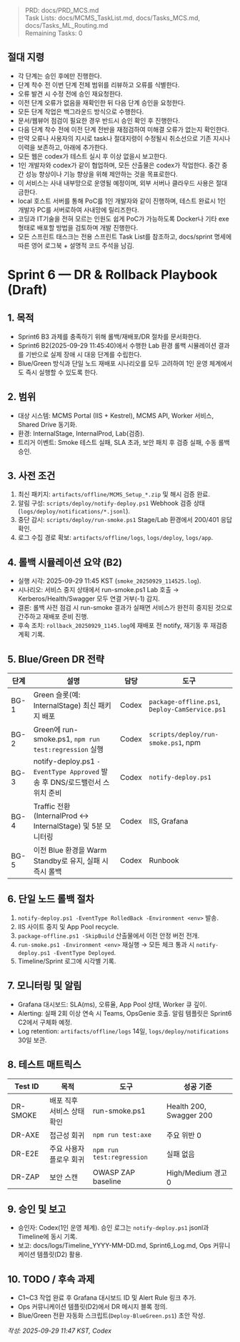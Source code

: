 > PRD: docs/PRD_MCS.md  
> Task Lists: docs/MCMS_TaskList.md, docs/Tasks_MCS.md, docs/Tasks_ML_Routing.md  
> Remaining Tasks: 0

## 절대 지령
- 각 단계는 승인 후에만 진행한다.
- 단계 착수 전 이번 단계 전체 범위를 리뷰하고 오류를 식별한다.
- 오류 발견 시 수정 전에 승인 재요청한다.
- 이전 단계 오류가 없음을 재확인한 뒤 다음 단계 승인을 요청한다.
- 모든 단계 작업은 백그라운드 방식으로 수행한다.
- 문서/웹뷰어 점검이 필요한 경우 반드시 승인 확인 후 진행한다.
- 다음 단계 착수 전에 이전 단계 전반을 재점검하여 미해결 오류가 없는지 확인한다.
- 만약 오류나 사용자의 지시로 task나 절대지령이 수정될시 취소선으로 기존 지시나 이력을 보존하고, 아래에 추가한다.
- 모든 웹은 codex가 테스트 실시 후 이상 없을시 보고한다.
- 1인 개발자와 codex가 같이 협업하며, 모든 산출물은 codex가 작업한다. 중간 중간 성능 향상이나 기능 향상을 위해 제안하는 것을 목표로한다.
- 이 서비스는 사내 내부망으로 운영될 예정이며, 외부 서버나 클라우드 사용은 절대 금한다.
- local 호스트 서버를 통해 PoC를 1인 개발자와 같이 진행하며, 테스트 완료시 1인 개발자 PC를 서버로하여 사내망에 릴리즈한다.
- 코딩과 IT기술을 전혀 모르는 인원도 쉽게 PoC가 가능하도록 Docker나 기타 exe 형태로 배포할 방법을 검토하며 개발 진행한다.
- 모든 스프린트 태스크는 전용 스프린트 Task List를 참조하고, docs/sprint 명세에 따른 영어 로그북 + 설명적 코드 주석을 남김.
# Sprint 6 — DR & Rollback Playbook (Draft)

## 1. 목적
- Sprint6 B3 과제를 충족하기 위해 롤백/재배포/DR 절차를 문서화한다.
- Sprint6 B2(2025-09-29 11:45:40)에서 수행한 Lab 환경 롤백 시뮬레이션 결과를 기반으로 실제 장애 시 대응 단계를 수립한다.
- Blue/Green 방식과 단일 노드 재배포 시나리오를 모두 고려하여 1인 운영 체계에서도 즉시 실행할 수 있도록 한다.

## 2. 범위
- 대상 시스템: MCMS Portal (IIS + Kestrel), MCMS API, Worker 서비스, Shared Drive 동기화.
- 환경: InternalStage, InternalProd, Lab(검증).
- 트리거 이벤트: Smoke 테스트 실패, SLA 초과, 보안 패치 후 검증 실패, 수동 롤백 승인.

## 3. 사전 조건
1. 최신 패키지: `artifacts/offline/MCMS_Setup_*.zip` 및 해시 검증 완료.
2. 알림 구성: `scripts/deploy/notify-deploy.ps1` Webhook 검증 상태(`logs/deploy/notifications/*.jsonl`).
3. 중단 감시: `scripts/deploy/run-smoke.ps1` Stage/Lab 환경에서 200/401 응답 확인.
4. 로그 수집 경로 확보: `artifacts/offline/logs`, `logs/deploy`, `logs/app`.

## 4. 롤백 시뮬레이션 요약 (B2)
- 실행 시각: 2025-09-29 11:45 KST (`smoke_20250929_114525.log`).
- 시나리오: 서비스 중지 상태에서 run-smoke.ps1 Lab 호출 → Kerberos/Health/Swagger 모두 연결 거부(-1) 감지.
- 결론: 롤백 사전 점검 시 run-smoke 결과가 실패면 서비스가 완전히 중지된 것으로 간주하고 재배포 준비 진행.
- 후속 조치: `rollback_20250929_1145.log`에 재배포 전 notify, 재기동 후 재검증 계획 기록.

## 5. Blue/Green DR 전략
| 단계 | 설명 | 담당 | 도구 |
|------|------|------|------|
| BG-1 | Green 슬롯(예: InternalStage) 최신 패키지 배포 | Codex | `package-offline.ps1`, `Deploy-CamService.ps1` |
| BG-2 | Green에 run-smoke.ps1, `npm run test:regression` 실행 | Codex | `scripts/deploy/run-smoke.ps1`, npm |
| BG-3 | notify-deploy.ps1 `-EventType Approved` 발송 후 DNS/로드밸런서 스위치 준비 | Codex | `notify-deploy.ps1` |
| BG-4 | Traffic 전환(InternalProd ↔ InternalStage) 및 5분 모니터링 | Codex | IIS, Grafana |
| BG-5 | 이전 Blue 환경을 Warm Standby로 유지, 실패 시 즉시 롤백 | Codex | Runbook |

## 6. 단일 노드 롤백 절차
1. `notify-deploy.ps1 -EventType RolledBack -Environment <env>` 발송.
2. IIS 사이트 중지 및 App Pool recycle.
3. `package-offline.ps1 -SkipBuild` 산출물에서 이전 안정 버전 전개.
4. `run-smoke.ps1 -Environment <env>` 재실행 → 모든 체크 통과 시 `notify-deploy.ps1 -EventType Deployed`.
5. Timeline/Sprint 로그에 시각별 기록.

## 7. 모니터링 및 알림
- Grafana 대시보드: SLA(ms), 오류율, App Pool 상태, Worker 큐 깊이.
- Alerting: 실패 2회 이상 연속 시 Teams, OpsGenie 호출. 알림 템플릿은 Sprint6 C2에서 구체화 예정.
- Log retention: `artifacts/offline/logs` 14일, `logs/deploy/notifications` 30일 보관.

## 8. 테스트 매트릭스
| Test ID | 목적 | 도구 | 성공 기준 |
|---------|------|------|------------|
| DR-SMOKE | 배포 직후 서비스 상태 확인 | run-smoke.ps1 | Health 200, Swagger 200 |
| DR-AXE | 접근성 회귀 | `npm run test:axe` | 주요 위반 0 |
| DR-E2E | 주요 사용자 플로우 회귀 | `npm run test:regression` | 실패 없음 |
| DR-ZAP | 보안 스캔 | OWASP ZAP baseline | High/Medium 경고 0 |

## 9. 승인 및 보고
- 승인자: Codex(1인 운영 체계). 승인 로그는 `notify-deploy.ps1` jsonl과 Timeline에 동시 기록.
- 보고: docs/logs/Timeline_YYYY-MM-DD.md, Sprint6_Log.md, Ops 커뮤니케이션 템플릿(D2) 활용.

## 10. TODO / 후속 과제
- C1~C3 작업 완료 후 Grafana 대시보드 ID 및 Alert Rule 링크 추가.
- Ops 커뮤니케이션 템플릿(D2)에서 DR 메시지 블록 정의.
- Blue/Green 전환 자동화 스크립트(`Deploy-BlueGreen.ps1`) 초안 작성.

*작성: 2025-09-29 11:47 KST, Codex*

